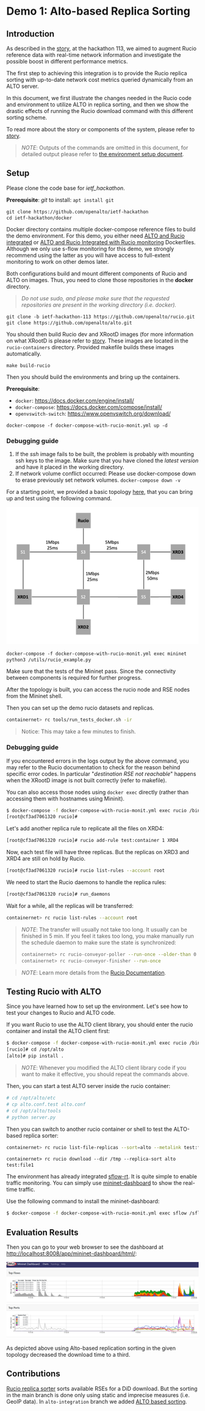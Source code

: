 # Demo 1: Alto-based Replica Sorting
## Introduction

As described in the [story](https://github.com/openalto/ietf-hackathon/new/documentation/docs/hackathon_comprehensive_story.md), at the hackathon 113, we aimed to augment Rucio reference data with real-time network information and investigate the possible boost in different performance metrics. 

The first step to achieving this integration is to provide the Rucio replica sorting with up-to-date network cost metrics queried dynamically from an ALTO server.

In this document, we first illustrate the changes needed in the Rucio code and environment to utilize ALTO in replica sorting, and then we show the drastic effects of running the Rucio download command with this different sorting scheme. 

To read more about the story or components of the system, please refer to [story](https://github.com/openalto/ietf-hackathon/new/documentation/docs/hackathon_comprehensive_story.md). 


> *NOTE*: Outputs of the commands are omitted in this document, for detailed output please refer to [the environment setup document](https://github.com/openalto/ietf-hackathon/new/documentation/docs/environment_setup.md).

## Setup 

Please clone the code base for *ietf_hackathon*. 

**Prerequisite**: *git* to install: `apt install git` 

```
git clone https://github.com/openalto/ietf-hackathon
cd ietf-hackathon/docker
``` 
Docker directory contains multiple docker-compose reference files to build the demo environment. For this demo, you either need [ALTO and Rucio integrated](../docker/) or [ALTO and Rucio Integrated with Rucio monitoring](hackathon_comprehensive_story.md) Dockerfiles. Although we only use s-flow monitoring for this demo, we strongly recommend using the latter as you will have access to full-extent monitoring to work on other demos later. 


Both configurations build and mount different components of Rucio and ALTO on images. Thus, you need to clone those repositories in the **docker** directory. 

> *Do not use sudo, and please make sure that the requested repositories are present in the working directory (i.e. docker).*

```
git clone -b ietf-hackathon-113 https://github.com/openalto/rucio.git
git clone https://github.com/openalto/alto.git
```

You should then build Rucio dev and XRootD images (for more information on what XRootD is please refer to [story](https://github.com/openalto/ietf-hackathon/new/documentation/docs/hackathon_comprehensive_story.md). These images are located in the `rucio-containers` directory. Provided makefile builds these images automatically. 
```
make build-rucio
```
Then you should build the environments and bring up the containers. 

**Prerequisite**:

- `docker`: <https://docs.docker.com/engine/install/>
- `docker-compose`: <https://docs.docker.com/compose/install/>
- `openvswitch-switch`: <https://www.openvswitch.org/download/>

```
docker-compose -f docker-compose-with-rucio-monit.yml up -d
```

### Debugging guide

1. If the *ssh* image fails to be built, the problem is probably with mounting ssh keys to the image. Make sure that you have cloned the *latest version* and have it placed in the working directory.
2. If network volume conflict occurred: Please use docker-compose down to erase previously set network volumes. ```docker-compose down -v```

For a starting point, we provided a basic topology [here](../utils/rucio_example.py), that you can bring up and test using the following command. 

![topoplogy](assets/img/setup1.png)

```
docker-compose -f docker-compose-with-rucio-monit.yml exec mininet python3 /utils/rucio_example.py
```

Make sure that the tests of the Mininet pass. Since the connectivity between components is required for further progress.

After the topology is built, you can access the rucio node and RSE nodes from the Mininet shell.

Then you can set up the demo rucio datasets and replicas.

```sh
containernet> rc tools/run_tests_docker.sh -ir
```
> Notice: This may take a few minutes to finish. 

### Debugging guide
If you encountered errors in the logs output by the above command, you may refer to the Rucio documentation to check for the reason behind specific error codes. In particular "*destination RSE not reachable*" happens when the XRootD image is not built correctly (refer to makefile).


You can also access those nodes using `docker exec` directly (rather than accessing them with hostnames using Mininit).

```sh
$ docker-compose -f docker-compose-with-rucio-monit.yml exec rucio /bin/bash
[root@cf3ad7061320 rucio]#
```

Let's add another replica rule to replicate all the files on XRD4:

```sh
[root@cf3ad7061320 rucio]# rucio add-rule test:container 1 XRD4
```

Now, each test file will have three replicas. But the replicas on XRD3 and XRD4 are still on hold by Rucio.

```sh
[root@cf3ad7061320 rucio]# rucio list-rules --account root
```

We need to start the Rucio daemons to handle the replica rules:

```sh
[root@cf3ad7061320 rucio]# run_daemons
```

Wait for a while, all the replicas will be transferred:

```sh
containernet> rc rucio list-rules --account root
```

> *NOTE*: The transfer will usually not take too long. It usually can be
> finished in 5 min. If you feel it takes too long, you make manually run the
> schedule daemon to make sure the state is synchronized:
>
> ```sh
> containernet> rc rucio-conveyor-poller --run-once --older-than 0
> containernet> rc rucio-conveyor-finisher --run-once
> ```

> *NOTE*: Learn more details from the [Rucio Documentation](http://rucio.cern.ch/documentation/setting_up_demo).

## Testing Rucio with ALTO

Since you have learned how to set up the environment. Let's see how to test your
changes to Rucio and ALTO code.

If you want Rucio to use the ALTO client library, you should enter the rucio
container and install the ALTO client first:

```sh
$ docker-compose -f docker-compose-with-rucio-monit.yml exec rucio /bin/bash
[rucio]# cd /opt/alto
[alto]# pip install .
```

> *NOTE*: Whenever you modified the ALTO client library code if you
> want to make it effective, you should repeat the commands above.

Then, you can start a test ALTO server inside the rucio container:

```sh
# cd /opt/alto/etc
# cp alto.conf.test alto.conf
# cd /opt/alto/tools
# python server.py
```

Then you can switch to another rucio container or shell to test the ALTO-based
replica sorter:

```sh
containernet> rc rucio list-file-replicas --sort=alto --metalink test:file1
```

```
containernet> rc rucio download --dir /tmp --replica-sort alto test:file1
```

The environment has already integrated [sflow-rt]. 
 It is quite simple to enable traffic monitoring. You can simply use [mininet-dashboard] to show the
real-time traffic.

Use the following command to install the mininet-dashboard:

```sh
$ docker-compose -f docker-compose-with-rucio-monit.yml exec sflow /sflow-rt/get-app.sh sflow-rt mininet-dashboard
```

## Evaluation Results

Then you can go to your web browser to see the dashboard at
<http://localhost:8008/app/mininet-dashboard/html/>:

![mininet-dashboard](assets/img/sflow-rt-mininet-dashboard.png)

[sflow-rt]: https://sflow-rt.com/download.php

[mininet-dashboard]: https://github.com/sflow-rt/mininet-dashboard

As depicted above using Alto-based replication sorting in the given topology decreased the download time to a third.  


## Contributions
[Rucio replica sorter](https://github.com/rucio/rucio/blob/master/lib/rucio/core/replica_sorter.py) sorts available RSEs for a DiD download. But the sorting in the main branch is done only using static and imprecise measures (i.e. GeoIP data). In `alto-integration` branch we added [ALTO based sorting](https://github.com/openalto/rucio/blob/605fbfd37495a874709133e59e23bfa7a884bbbf/lib/rucio/core/replica_sorter.py#L176). 
